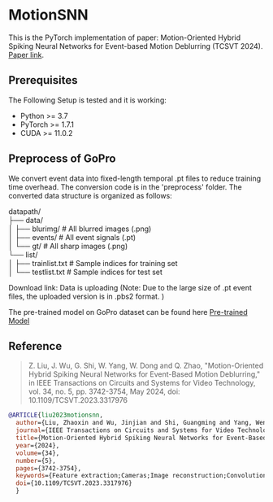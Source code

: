 # MotionSNN
This is the PyTorch implementation of paper: Motion-Oriented Hybrid Spiking Neural Networks for Event-based Motion Deblurring (TCSVT 2024). [Paper link](https://ieeexplore.ieee.org/abstract/document/10258440).

## Prerequisites
The Following Setup is tested and it is working:
* Python >= 3.7
* PyTorch >= 1.7.1
* CUDA >= 11.0.2

## Preprocess of GoPro
We convert event data into fixed-length temporal .pt files to reduce training time overhead. The conversion code is in the 'preprocess' folder.
The converted data structure is organized as follows:

datapath/  
├── data/  
│ ├── blurimg/ # All blurred images (.png)  
│ ├── events/ # All event signals (.pt)  
│ └── gt/ # All sharp images (.png)  
└── list/  
│ ├── trainlist.txt # Sample indices for training set  
│ └── testlist.txt # Sample indices for test set  


Download link: Data is uploading (Note: Due to the large size of .pt event files, the uploaded version is in .pbs2 format. )

<!-- Download link: [GoPro Dataset](https://drive.google.com/drive/folders/1rJs8qyTd6EDFYTDSA0N4pv65hxlDFoNf?usp=sharing) (Note: Due to the large size of .pt event files, the uploaded version is in .pbs2 format. ) -->

The pre-trained model on GoPro dataset can be found here [Pre-trained Model](https://drive.google.com/drive/folders/1Lcx-9dQnw5NXOK4gdLw1YLCfBdipHob5?usp=sharing)

## Reference
> Z. Liu, J. Wu, G. Shi, W. Yang, W. Dong and Q. Zhao, "Motion-Oriented Hybrid Spiking Neural Networks for Event-Based Motion Deblurring," in IEEE Transactions on Circuits and Systems for Video Technology, vol. 34, no. 5, pp. 3742-3754, May 2024, doi: 10.1109/TCSVT.2023.3317976
```bibtex
@ARTICLE{liu2023motionsnn,
  author={Liu, Zhaoxin and Wu, Jinjian and Shi, Guangming and Yang, Wen and Dong, Weisheng and Zhao, Qinghang},
  journal={IEEE Transactions on Circuits and Systems for Video Technology}, 
  title={Motion-Oriented Hybrid Spiking Neural Networks for Event-Based Motion Deblurring}, 
  year={2024},
  volume={34},
  number={5},
  pages={3742-3754},
  keywords={Feature extraction;Cameras;Image reconstruction;Convolution;Imaging;Image restoration;Image resolution;Hybrid network;motion intensity;spiking transformer;motion deblurring},
  doi={10.1109/TCSVT.2023.3317976}
  }
```